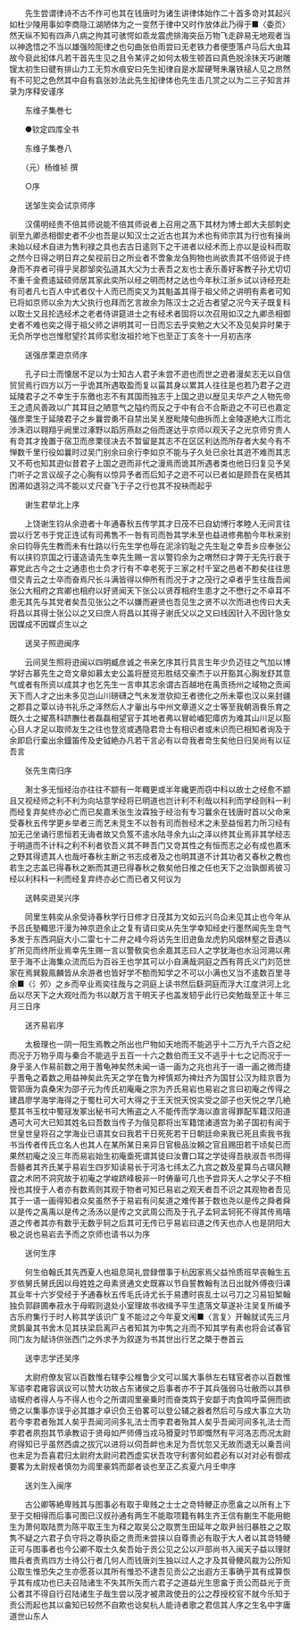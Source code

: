 <!-- { "loadSidebar": true } -->
　　先生尝谓律诗不古不作可也其在钱唐时为诸生讲律体始作二十首多竒对其起兴如杜少陵用事如李商隐江湖陋体为之一变然于律中又时作放体此乃得于■〈委页〉然天纵不知有四声八病之拘其可骇愕如乖龙震虎排海突岳万物飞走辟易无地观者当以神逸悟之不当以雄强险阨律之也句曲张伯雨尝曰无老铁力者便堕落卢马后大虫耳故今裒此抝体凡若干首先生见之且令某评之如何太极生顿首曰真色脱涂抺天巧谢雕锼太初生曰徤有排山力工无剪水痕安曰先生抝律自是水犀硬弩朱屠铁槌人见之昂然有不可犯之色然其中自有翕张妙法此先生抝律体也先生击几赏之以为二三子知言并录为序释安谨序

　　东维子集巻七

　　●钦定四库全书

　　东维子集巻八

　　（元）杨维祯 撰

　　○序

　　送邹生奕会试京师序

　　汉儒明经贵不倍其师说能不倍其师说者上召用之髙下其材为博士郎大夫部刺史驯至九卿丞相御史者不少也吾是以知汉士之近古也其为术也有师宗其为行也有操尚未始以经术自进为售利禄之具也去古日逺则下之干进者以经术而上亦以是设科而取之然今日得之明日弃之矣视前日之所业者不啻象龙刍狗物也尚欲责其不倍师说于终身而不弃者可得乎吴郡邹奕弘道其大父为士表吾之友也士表乐善好客教子孙尤切切不重千金费逺延硕师居其家此奕所以经之明而材之达也今年秋江浙乡试以诗经充赴有司者凡七百人中式者仅十人而已而奕又为其魁盖其得于祖父师之讲明有素者可知已将如京师以余为大父执行也拜而乞言故余为陈汉士之近古者望之况今天子既复科以取士又且抡选经术之老者侍讲筵进士之有经术者固将以次召用如汉之九卿丞相御史者不难也奕之得于祖父师之讲明其可一日而忘去乎奕勉之大父不及见矣异时果于无负所学也岂惟慰望扵其师实慰汝祖扵地下也至正丁亥冬十一月初吉序

　　送强彦栗逰京师序

　　孔子曰士而懐居不足以为士知古人君子未尝不逰也而世之逰者漫矣志无以自信贸贸焉行四方以万一乎诡其所遇取盈而复以菑其身以累其人往往是也若乃君子之逰延陵君子之不幸生于东徼也志不有其国而独志于上国之逰以歴见夫华产之人物先帝王之遗风善政以广其耳目之陋意气之隘约而反之于中有合不合斯逰之不可已也嘉定强彦栗生于延陵君子之乡曩尝勇不自禁出吴关歴毗陵句曲拆而上金陵遂絶大江而北涉洙泗以翱翔乎阙里过涿野以蹈厉燕赵之俗而遂达乎京师以观天子之光京师穷贵人有竒其才挽置于宿卫而彦栗径决去不暂留是其志不在区区利达而所存者大矣今有不惮数千里行役如曩时过吴门别余曰余行李如京不能与子久处已余壮其逰不难而其志又不苟也知其逰似昔君子上国之逰而非代之漫焉而诡其所遇者类也他日归复见予吴门听子之言议觇子之心胸有以惊异予者而后知子之逰不可以已者如是顾吾在吴栖其困滞如退羽之鸿不能以丈尺奋飞于子之行也其不投袂而起乎

　　谢生君举北上序

　　上饶谢生钧从余逰者十年通春秋五传学其才日茂不已自幼博行孝睦人无间言往尝以行艺书于党正连试有司弗售不一咎有司而咎其学未至也益进修弗勌今年秋来别余曰钧辱先生教而未有仕路以行先生学也辱在泥涂钧耻之先生耻之幸吾乡应奉张公有以挟钧京国之行谨造请先生幸先生赐一言以警钧余为之喟然曰才弊于无先行衰于寡党此古今之士之通患也士负才行有不幸老死于三家之村千室之邑者不尠矣往往思借交青云之士卒而奋焉尺长斗满皆得以伸所有而况于才之茂行之卓者乎生往哉吾闻张公大相府之宾卿也相府以好贤闻天下张公以贤荐相府生患才之不懋行之不卓耳不患无其先与其党者矣吾见张公之不以嫌而避贤也吾见生之贤不以次而进也传曰大夫将昌以其得士张公以之又曰庶人将昌以其得子谢氏父以之又曰线因针入不因针急女因媒成不因媒贞生以之

　　送吴子照逰闽序

　　云间吴生照将逰闽以四明臧彦诚之书来乞序其行具言生年少负迈往之气加以博学好古慕先生之竒文章如慕太史公盖将歴览形胜结交豪杰于以开豁其心胸发舒其意气或者有所资以成其才也乞先生一言申其志余谓古百越地在禹贡扬州之域物之贡闻天下而人才之出未多见岂山川磅礴之气未发泄欤抑王者徳化之所未覃也汉以来封疆之郡县之覃以诗书礼乐之泽然后人才軰出与中州文章道义之士等至我朝涵飬乐育之既久士之擢髙科跻膴仕者磊磊相望官于其地者弗以冒崄巇犯瘴疠为难其山川足以豁心目人才足以取师友生之往也登览或遇隐君竒士有相识者或未识而已相知者询及于余即启行槖出余鐡笛传及史钺絶办凡若干言必有以竒我者竒生矣他日归吴尚有以征吾言

　　张先生南归序

　　淛士多无恒经治亦往往不颛有一年輙更或半年纔更而窃中科以故士之经愈不颛且又视经师之利不利为向坫意学经将已明道也岂计利不利哉以科利而学经则科一利而经复弃矣终亦必亡而已矣嘉禾张生汝霖独于经治有专习曩余在钱唐时首以父命来受春秋五传学更乡举者三而艺未竞生不以咎有司而咎经术之未至益恒若力所习经有加无己坐诵行思恒若无诲者故又负笈不逺水陆寻余九山之泽以终其业焉非其学经志于明道而不计科之利不利者欤吾义其不畔吾门又竒其性之有恒而志之必有成也嘉禾之野其得遗其人也哉吁春秋主断之书志成者及之也明其道不计其功者又春秋之教也若生之志盖已得春秋之断而其道已得春秋之敎矣他日推之任也天下之治孰御焉彼习经以利科科一利而经复弃终亦必亡而已者又何议为

　　送韩奕逰吴兴序

　　同里生韩奕从余受诗春秋学行日修才日茂其为文如云兴鸟仚未见其止也今年从予吕氏塾輙思汗漫为神京逰余止之复有请曰奕从先生学幸知经史行墨然闻先生竒气多发于东西洞庭大小二雷七十二弁之峰今将访先生旧逰鱼龙虎豹风烟林壑之音遇以扩所见而终所业焉幸先生赐一言以警敎奕也余嘉其志曰人之学犹海也水沿河溯以弗至于海不止海集众流而后为百谷王也学其可以小自满哉洞庭之西有蒋氏义门刘范世家在焉巽毅鳯麟皆从余游者也皆好学不勌而知学之不可以小满也又当不逺数百里寻余■〈氵夘〉之乡而卒业焉奕往哉与之洞庭上读书然后繇洞庭而浮大江度洪河上北岳以尽天下之大观吐而为书以献万言干明天子也盖发轫乎此行已奕勉哉至正十年三月三日序

　　送齐易岩序

　　太极理也一阴一阳生焉教之所出也尸物如天地而不能逃乎十二万九千六百之纪而况于万物乎周与秦合不能逃乎五百一十六之数伯而王又不逃乎十七之记而况于一身乎圣人作易前数之用于蓍龟神矣然未闻一语一画为之兆也兆于一语一画之微而捷乎蓍龟之着数之用益神矣此先天之学在鲁为梓慎郑为禆灶齐为国甘公汉为眭京晋为管郭唐为袁桑宋为邵子元为传氏初庵庵之宗为齐氏易岩也易岩之言曰初庵之传得之建昌廖学海学海得之于蜀杜可大可大得之于王天悦天悦实受之邵子也天悦之学几絶塟其书玉枕中蜀冦发冢出秘书可大贿盗之人不能传而学海以直言得罪配军籍汉阳道遇可大可大已知其姓名曰吾数当传子为偕见郡将出军籍馆诸道宫为弟子国初有闻于世皇世皇将召之学海业已语其女曰我若干日死死若干日朝廷命来我已死且索我书我书当传者传氏立名人也其人在某所某日来异日官极品汝頼之官且赐田若干顷矣已而果然初庵之没三年而易岩始生初庵埀死谓其徒曰汝曹口耳之学徒得吾肤淑吾书而得吾髓者其齐氏某乎易岩生四岁知读易长于河洛七纬太乙九宫之数及星算鸟占啸风鞭霆之术罔不洞究故于初庵之学峻跻峰极非一时俦軰可几也予尝异天人之学父子不相授也其授于人者亦有数焉则其观于物者可知已易岩之观天者吾不识之其观物者吾见其于一语一画得知者众矣虽然予于易岩有问矣道之难传甚于数也尧以是传之舜者舜以是传之禹禹以是传之汤汤以是传之文武周公而及于孔子孟轲孟轲死不得其传焉嘻道之传者其亦有数乎无数乎轲之后其可无传已乎易岩曰道之传天也亦人也是阴阳大极之说也易岩去予而之京师也请书以为序

　　送何生序

　　何生伯翰氏其先西夏人也祖息简礼尝録僧事于杭因家焉父益怜质班早丧翰生五岁依舅氏舅氏因以母姓姓之母素贤通文史既寡以节自誓教翰有法日出就外傅夜归课其业年十六岁受经于予通春秋五传毛氏诗尤长于易遭时丧乱士以弓刀之习易铅椠翰独负郭辟圃奉菽水于母暇则退处小室理故书收缉予平生遗落文草遂补注吴复所编予古乐府集行于时人称其学该识广复不能过之今年夏文闱■〈言复〉开翰就试先三月灵鹊巢其书舍木见其扶梁启离戸占者知其为中隽之兆而不知其学有素也将会试春官同门友为赋诗供张西门之外求予为叙遂为书其世出行艺之槩于巻首云

　　送李志学还吴序

　　太尉府僚友官以百数惟右辖李公椎鲁少文可以属大事叅左右辖官者亦以百数惟军谘李君雍容讽议可以赞大功故占东诸侯之后事者亦不于其兵强弱马壮敝而以其叅谘幙府者得人与不得人也今之所谓闾里豪乗时而奋类鸩于安鄙于肉食鸣呼菜佣而欲倚之以集事亦误乎必其雄才卓识负王伯畧可以登公辅之器者然后可与成大事立大功若今李君者殆其人矣乎吾闻河间多礼法士而李君者殆其人矣乎吾闻河间多礼法士而李君者夙抱其节承教诏于贤母如严师傅当戎马猾夏时节即慨然有平河洛志而况太尉府得知已乎虽然西虞之拔冗以进将以伺吾衅也未足为吾忧忽又无故而退无以乗吾间也未足为吾喜君归太尉府太尉问君西虚实状吾攻守利害何如君必有以对对必有御戎要畧为太尉规者慎勿为闾里豪鸩而鄙者谈也至正乙亥夏六月壬申序

　　送刘生入闽序

　　古公卿等絶卑贱其与图事必有取于卑贱之士士之竒特鲠正亦愿畣之以所有上下至于交相得而后事可图已汉叔孙通有两生不能取项籍有韩生齐王信有蒯生不能用鲍生为萧何取陆贾为陈平取王生为释之取吴公之取贾生田延年之取尹翁归暴胜之之取隽不疑之六君子负守将之尊执臣之贵而未尝挟以自尊贵必有取于大人者以其竒特鲠正可与图事者也今公卿不取士久矣吾始于贡公见之公以戸部尚书入闽天子益以理财赡兵者责焉四方士待公行者几何人而钱唐刘生独以过人之才及其骨鲠风裁为公所知公取生惟恐失之生亦愿荅以其所有惟恐不逮吾见贡公之出遐方王事确乎其有成算恢乎其有成功也已夫召陆诸生不失其所矢而六君子之道益光生思畣于贡公而益光于贡公者其不得自行召陆诸生子哉生尝以茂才被肃政使丑的公之荐授校官不就今乐知于贡公而起也其以畣知已较然不自欺也谂矣杭人能诗者歌之君信其人序之生名中字庸道世山东人


